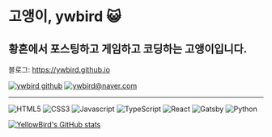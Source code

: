 # 고앵이, ywbird :smiley_cat:

## 황혼에서 포스팅하고 게임하고 코딩하는 고앵이입니다.

블로그: <https://ywbird.github.io>

 <div>
          <a href="https://ywbird.kro.kr/ywbird" target="_blank"
            ><img
              src="https://img.shields.io/badge/-projects-ffe6bc?style=for-the-badge"
              alt="ywbird github"
          /></a>
          <a href="mailto:ywbird@naver.com">
            <img
              src="https://img.shields.io/badge/-ywbird@naver.com-03C75A?style=for-the-badge&logo=Naver&logoColor=fff&logoWidth=10"
              alt="ywbird@naver.com"
            />
          </a>
          <hr />
          <div>
            <img
              src="https://img.shields.io/badge/-HTML5-E34F26?style=for-the-badge&logo=HTML5&logoColor=fff"
              alt="HTML5"
            />
            <img
              src="https://img.shields.io/badge/-CSS3-1572B6?style=for-the-badge&logo=CSS3&logoColor=fff"
              alt="CSS3"
            />
            <img
              src="https://img.shields.io/badge/-Javascript-F7DF1E?style=for-the-badge&logo=JavaScript&logoColor=000"
              alt="Javascript"
            />
            <img
              src="https://img.shields.io/badge/-TypeScript-3178C6?style=for-the-badge&logo=TypeScript&logoColor=fff"
              alt="TypeScript"
            />
            <img
              src="https://img.shields.io/badge/-React-61DAFB?style=for-the-badge&logo=React&logoColor=000"
              alt="React"
            />
            <img
              src="https://img.shields.io/badge/-Gatsby-663399?style=for-the-badge&logo=Gatsby&logoColor=fff"
              alt="Gatsby"
            />
            <img
              src="https://img.shields.io/badge/-Python-3776AB?style=for-the-badge&logo=Python&logoColor=fff"
              alt="Python"
            />
          </div>
        </div>

[![YellowBird's GitHub stats](https://github-readme-stats.vercel.app/api?username=ywbird&show_icons=true&theme=github_dark)](#)

